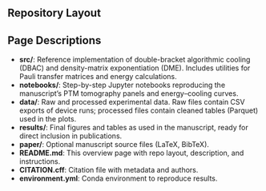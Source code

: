 ## Repository Layout
## Page Descriptions

- **src/**: Reference implementation of double-bracket algorithmic cooling (DBAC) and density-matrix exponentiation (DME). Includes utilities for Pauli transfer matrices and energy calculations.
- **notebooks/**: Step-by-step Jupyter notebooks reproducing the manuscript’s PTM tomography panels and energy–cooling curves.
- **data/**: Raw and processed experimental data. Raw files contain CSV exports of device runs; processed files contain cleaned tables (Parquet) used in the plots.
- **results/**: Final figures and tables as used in the manuscript, ready for direct inclusion in publications.
- **paper/**: Optional manuscript source files (LaTeX, BibTeX).
- **README.md**: This overview page with repo layout, description, and instructions.
- **CITATION.cff**: Citation file with metadata and authors.
- **environment.yml**: Conda environment to reproduce results.
